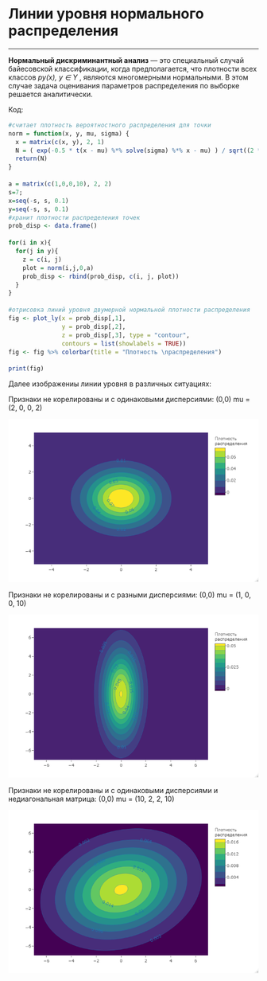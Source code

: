# Линии уровня нормального распределения

---

**Нормальный дискриминантный анализ** — это специальный случай байесовской классификации, когда предполагается, что плотности всех классов *py(x), y ∈ Y* , являются многомерными нормальными. В этом случае
задача оценивания параметров распределения по выборке решается аналитически.

Код:

```R
#считает плотность вероятностного распределения для точки
norm = function(x, y, mu, sigma) {
  x = matrix(c(x, y), 2, 1)
  N = ( exp(-0.5 * t(x - mu) %*% solve(sigma) %*% x - mu) ) / sqrt((2 * pi) ^ 2 * det(sigma))
  return(N)
}

a = matrix(c(1,0,0,10), 2, 2) 
s=7;
x=seq(-s, s, 0.1)
y=seq(-s, s, 0.1)
#хранит плотности распределения точек
prob_disp <- data.frame()

for(i in x){
  for(j in y){
    z = c(i, j)
    plot = norm(i,j,0,a)
    prob_disp <- rbind(prob_disp, c(i, j, plot))
  }
}

#отрисовка линий уровня двумерной нормальной плотности распределения
fig <- plot_ly(x = prob_disp[,1],
               y = prob_disp[,2],
               z = prob_disp[,3], type = "contour",
               contours = list(showlabels = TRUE))
fig <- fig %>% colorbar(title = "Плотность \nраспределения")

print(fig)
```

Далее изображениы линии уровня в различных ситуациях:

Признаки не корелированы и с одинаковыми дисперсиями: (0,0) mu = (2, 0, 0, 2)

![Ну нет ее и все! Отстань!](/lines/lines1.png)

Признаки не корелированы и с разными дисперсиями: (0,0) mu = (1, 0, 0, 10)

![Ну нет ее и все! Отстань!](/lines/lines2.png)

Признаки не корелированы и с одинаковыми дисперсиями и недиагональная матрица: (0,0) mu = (10, 2, 2, 10)

![Ну нет ее и все! Отстань!](/lines/lines3.png)
